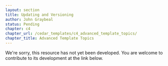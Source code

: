 ```yaml
---
layout: section
title: Updating and Versioning
author: John Graybeal
status: Pending
chapter: c4
chapter_url: /cedar_templates/c4_advanced_template_topics/
chapter_title: Advanced Template Topics
---
```

We're sorry, this resource has not yet been developed. 
You are welcome to contribute to its development at the link below.

